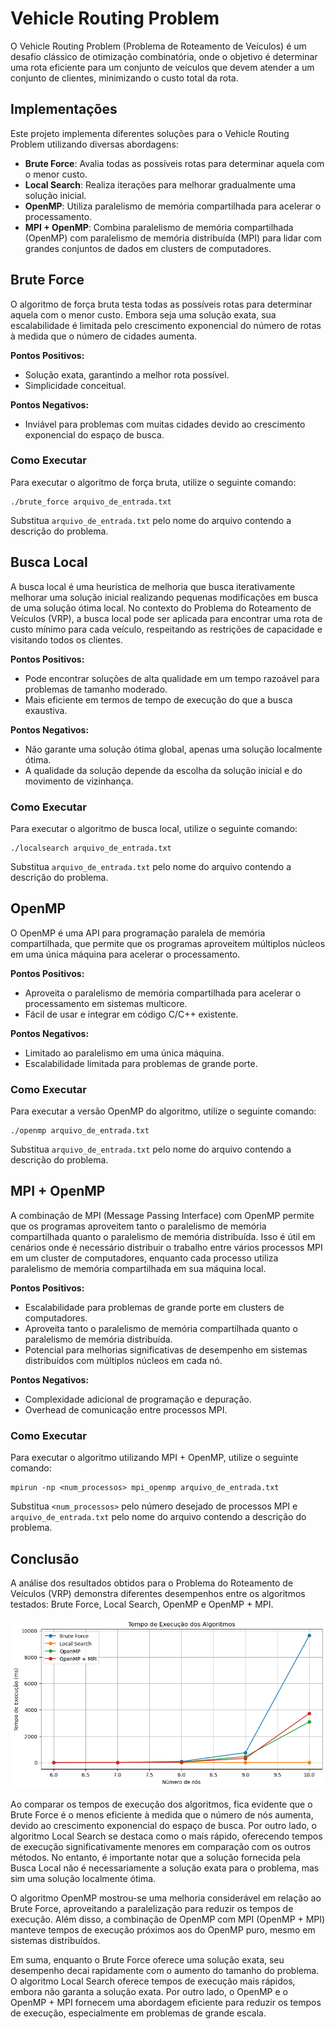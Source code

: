 # Vehicle Routing Problem

O Vehicle Routing Problem (Problema de Roteamento de Veículos) é um desafio clássico de otimização combinatória, onde o objetivo é determinar uma rota eficiente para um conjunto de veículos que devem atender a um conjunto de clientes, minimizando o custo total da rota.

## Implementações

Este projeto implementa diferentes soluções para o Vehicle Routing Problem utilizando diversas abordagens:

- **Brute Force**: Avalia todas as possíveis rotas para determinar aquela com o menor custo.
- **Local Search**: Realiza iterações para melhorar gradualmente uma solução inicial.
- **OpenMP**: Utiliza paralelismo de memória compartilhada para acelerar o processamento.
- **MPI + OpenMP**: Combina paralelismo de memória compartilhada (OpenMP) com paralelismo de memória distribuída (MPI) para lidar com grandes conjuntos de dados em clusters de computadores.

## Brute Force

O algoritmo de força bruta testa todas as possíveis rotas para determinar aquela com o menor custo. Embora seja uma solução exata, sua escalabilidade é limitada pelo crescimento exponencial do número de rotas à medida que o número de cidades aumenta.

**Pontos Positivos:**
- Solução exata, garantindo a melhor rota possível.
- Simplicidade conceitual.

**Pontos Negativos:**
- Inviável para problemas com muitas cidades devido ao crescimento exponencial do espaço de busca.

### Como Executar

Para executar o algoritmo de força bruta, utilize o seguinte comando:

```
./brute_force arquivo_de_entrada.txt
```

Substitua `arquivo_de_entrada.txt` pelo nome do arquivo contendo a descrição do problema.

## Busca Local

A busca local é uma heurística de melhoria que busca iterativamente melhorar uma solução inicial realizando pequenas modificações em busca de uma solução ótima local. No contexto do Problema do Roteamento de Veículos (VRP), a busca local pode ser aplicada para encontrar uma rota de custo mínimo para cada veículo, respeitando as restrições de capacidade e visitando todos os clientes.

**Pontos Positivos:**
- Pode encontrar soluções de alta qualidade em um tempo razoável para problemas de tamanho moderado.
- Mais eficiente em termos de tempo de execução do que a busca exaustiva.

**Pontos Negativos:**
- Não garante uma solução ótima global, apenas uma solução localmente ótima.
- A qualidade da solução depende da escolha da solução inicial e do movimento de vizinhança.

### Como Executar

Para executar o algoritmo de busca local, utilize o seguinte comando:

```
./localsearch arquivo_de_entrada.txt
```

Substitua `arquivo_de_entrada.txt` pelo nome do arquivo contendo a descrição do problema.

## OpenMP

O OpenMP é uma API para programação paralela de memória compartilhada, que permite que os programas aproveitem múltiplos núcleos em uma única máquina para acelerar o processamento.

**Pontos Positivos:**
- Aproveita o paralelismo de memória compartilhada para acelerar o processamento em sistemas multicore.
- Fácil de usar e integrar em código C/C++ existente.

**Pontos Negativos:**
- Limitado ao paralelismo em uma única máquina.
- Escalabilidade limitada para problemas de grande porte.

### Como Executar

Para executar a versão OpenMP do algoritmo, utilize o seguinte comando:

```
./openmp arquivo_de_entrada.txt
```

Substitua `arquivo_de_entrada.txt` pelo nome do arquivo contendo a descrição do problema.

## MPI + OpenMP

A combinação de MPI (Message Passing Interface) com OpenMP permite que os programas aproveitem tanto o paralelismo de memória compartilhada quanto o paralelismo de memória distribuída. Isso é útil em cenários onde é necessário distribuir o trabalho entre vários processos MPI em um cluster de computadores, enquanto cada processo utiliza paralelismo de memória compartilhada em sua máquina local.

**Pontos Positivos:**
- Escalabilidade para problemas de grande porte em clusters de computadores.
- Aproveita tanto o paralelismo de memória compartilhada quanto o paralelismo de memória distribuída.
- Potencial para melhorias significativas de desempenho em sistemas distribuídos com múltiplos núcleos em cada nó.

**Pontos Negativos:**
- Complexidade adicional de programação e depuração.
- Overhead de comunicação entre processos MPI.

### Como Executar

Para executar o algoritmo utilizando MPI + OpenMP, utilize o seguinte comando:

```
mpirun -np <num_processos> mpi_openmp arquivo_de_entrada.txt
```

Substitua `<num_processos>` pelo número desejado de processos MPI e `arquivo_de_entrada.txt` pelo nome do arquivo contendo a descrição do problema.

## Conclusão

A análise dos resultados obtidos para o Problema do Roteamento de Veículos (VRP) demonstra diferentes desempenhos entre os algoritmos testados: Brute Force, Local Search, OpenMP e OpenMP + MPI.

![Resultados](output.png)

Ao comparar os tempos de execução dos algoritmos, fica evidente que o Brute Force é o menos eficiente à medida que o número de nós aumenta, devido ao crescimento exponencial do espaço de busca. Por outro lado, o algoritmo Local Search se destaca como o mais rápido, oferecendo tempos de execução significativamente menores em comparação com os outros métodos. No entanto, é importante notar que a solução fornecida pela Busca Local não é necessariamente a solução exata para o problema, mas sim uma solução localmente ótima.

O algoritmo OpenMP mostrou-se uma melhoria considerável em relação ao Brute Force, aproveitando a paralelização para reduzir os tempos de execução. Além disso, a combinação de OpenMP com MPI (OpenMP + MPI) manteve tempos de execução próximos aos do OpenMP puro, mesmo em sistemas distribuídos.

Em suma, enquanto o Brute Force oferece uma solução exata, seu desempenho decai rapidamente com o aumento do tamanho do problema. O algoritmo Local Search oferece tempos de execução mais rápidos, embora não garanta a solução exata. Por outro lado, o OpenMP e o OpenMP + MPI fornecem uma abordagem eficiente para reduzir os tempos de execução, especialmente em problemas de grande escala.

